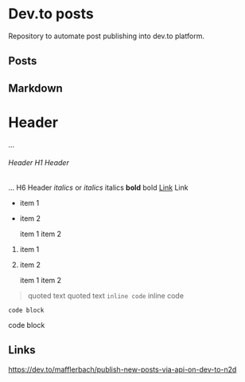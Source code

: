 # Dev.to posts

Repository to automate post publishing into dev.to platform.

## Posts



## Markdown

# Header
...
###### Header	H1 Header
...
H6 Header
*italics* or _italics_	italics
**bold**	bold
[Link](https://...)	Link
* item 1
* item 2	

    item 1
    item 2

1. item 1
2. item 2	

    item 1
    item 2

> quoted text	quoted text
`inline code`	inline code
```
code block
```	
code block

## Links

https://dev.to/mafflerbach/publish-new-posts-via-api-on-dev-to-n2d